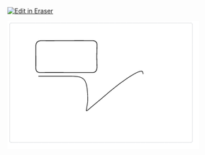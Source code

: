 <p><a target="_blank" href="https://eraser-qa.web.app/workspace/RmRr8mMXDsNSNngMHeL7" id="edit-in-eraser-github-link"><img alt="Edit in Eraser" src="https://firebasestorage.googleapis.com/v0/b/second-petal-295822.appspot.com/o/images%2Fgithub%2FOpen%20in%20Eraser.svg?alt=media&amp;token=968381c8-a7e7-472a-8ed6-4a6626da5501"></a></p>

![Figure 1](/.eraser/RmRr8mMXDsNSNngMHeL7___h15nk3abVPSW51hTsVtgWEnbrF13___---figure---B7jJwHQyXmVxbGsObQW7m---figure---JmBKNW2xqaaFJkObZLl_Sg.png "Figure 1")




<!--- Eraser file: https://eraser-qa.web.app/workspace/RmRr8mMXDsNSNngMHeL7 --->